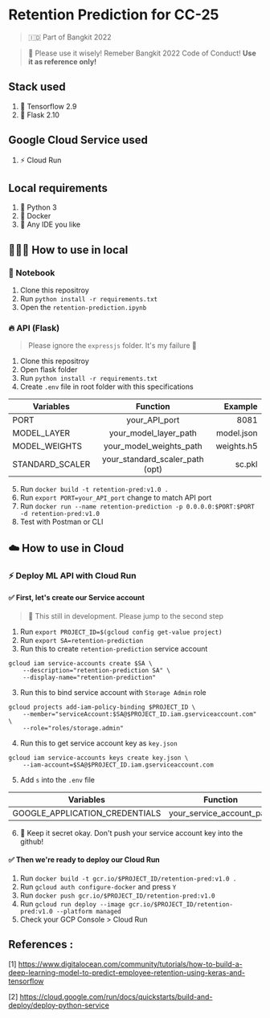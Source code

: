 # Retention Prediction for CC-25
> 🇮🇩 Part of Bangkit 2022

> 🛑 Please use it wisely! Remeber Bangkit 2022 Code of Conduct!
**Use it as reference only!**

## Stack used
1. 🤖 Tensorflow 2.9
2. 🍾 Flask 2.10

## Google Cloud Service used
1. ⚡️ Cloud Run

## Local requirements
1. 🐍 Python 3
2. 🐳 Docker
3. 🚦 Any IDE you like

## 👨🏽‍💻 How to use in local
### 📒 Notebook
1. Clone this repositroy
2. Run `python install -r requirements.txt`
3. Open the `retention-prediction.ipynb`

### 🔥 API (Flask)
> Please ignore the `expressjs` folder. It's my failure 🥲
1. Clone this repositroy
2. Open flask folder
3. Run `python install -r requirements.txt`
4. Create `.env` file in root folder with this specifications

| Variables             | Function                          | Example       |
| --------------------- |:--------------------------------: | -------------:|
| PORT                  | your_API_port                     | 8081          |
| MODEL_LAYER           | your_model_layer_path             | model.json    |
| MODEL_WEIGHTS         | your_model_weights_path           | weights.h5    |
| STANDARD_SCALER       | your_standard_scaler_path (opt)   | sc.pkl        |

5. Run `docker build -t retention-pred:v1.0 .`
4. Run `export PORT=your_API_port` change to match API port
4. Run `docker run --name retention-prediction -p 0.0.0.0:$PORT:$PORT -d retention-pred:v1.0`
5. Test with Postman or CLI

## ☁️ How to use in Cloud
### ⚡️ Deploy ML API with Cloud Run

#### ✅ First, let's create our Service account
> 🚨 This still in development. Please jump to the second step

1. Run `export PROJECT_ID=$(gcloud config get-value project)`
2. Run `export SA=retention-prediction`
2. Run this to create `retention-prediction` service account
```
gcloud iam service-accounts create $SA \
    --description="retention-prediction SA" \
    --display-name="retention-prediction"
```
3. Run this to bind service account with `Storage Admin` role
```
gcloud projects add-iam-policy-binding $PROJECT_ID \
    --member="serviceAccount:$SA@$PROJECT_ID.iam.gserviceaccount.com" \
    --role="roles/storage.admin"
```
4. Run this to get service account key as `key.json`
```
gcloud iam service-accounts keys create key.json \
    --iam-account=$SA@$PROJECT_ID.iam.gserviceaccount.com
```
5. Add `s` into the `.env` file

| Variables                      | Function                  | Example       |
| ------------------------------ |:------------------------: | -------------:|
| GOOGLE_APPLICATION_CREDENTIALS | your_service_account_path | ./key.json    |

6. 🚨 Keep it secret okay. Don't push your service account key into the github!


#### ✅ Then we're ready to deploy our Cloud Run

1. Run `docker build -t gcr.io/$PROJECT_ID/retention-pred:v1.0 .`
2. Run `gcloud auth configure-docker` and press `Y`
3. Run `docker push gcr.io/$PROJECT_ID/retention-pred:v1.0`
4. Run `gcloud run deploy --image gcr.io/$PROJECT_ID/retention-pred:v1.0 --platform managed`
5. Check your GCP Console > Cloud Run

## References : 

[1] https://www.digitalocean.com/community/tutorials/how-to-build-a-deep-learning-model-to-predict-employee-retention-using-keras-and-tensorflow

[2] https://cloud.google.com/run/docs/quickstarts/build-and-deploy/deploy-python-service